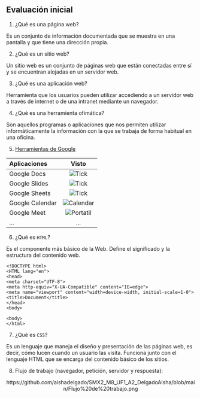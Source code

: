 ## Evaluación inicial

1. ¿Qué es una página web?

Es un conjunto de información documentada que se muestra en una pantalla y que tiene una dirección propia.

2. ¿Qué es un sitio web?

Un sitio web es un conjunto de páginas web que están conectadas entre sí y se encuentran alojadas en un servidor web.

3. ¿Qué es una aplicación web?

Herramienta que los usuarios pueden utilizar accediendo a un servidor web a través de internet o de una intranet mediante un navegador.

4. ¿Qué es una herramienta ofimática?

Son aquellos programas o aplicaciones que nos permiten utilizar informáticamente la información con la que se trabaja de forma habitual en una oficina.

5. [Herramientas de Google](https://www.google.com/intl/es-419/chrome/browser-tools/)

|Aplicaciones |Visto|
|:-------|:--------:|
|Google Docs|![Tick](https://github.com/aishadelgado/SMX2_M8_UF1_A2_DelgadoAisha/blob/main/tick.png)|
|Google Slides|![Tick](https://github.com/aishadelgado/SMX2_M8_UF1_A2_DelgadoAisha/blob/main/tick.png)|
|Google Sheets|![Tick](https://github.com/aishadelgado/SMX2_M8_UF1_A2_DelgadoAisha/blob/main/tick.png)|
|Google Calendar|![Calendar](https://github.com/aishadelgado/SMX2_M8_UF1_A2_DelgadoAisha/blob/main/Calendar.png)|
|Google Meet|![Portatil](https://github.com/aishadelgado/SMX2_M8_UF1_A2_DelgadoAisha/blob/main/Portatil.png)|
|...|...|

6. ¿Qué es ```HTML```?

Es el componente más básico de la Web. Define el significado y la estructura del contenido web.

```
<!DOCTYPE html>
<HTML lang="en">
<head>
<meta charset="UTF-8">
<meta http-equiv="X-UA-Compatible" content="IE=edge">
<meta name="viewport" content="width=device-width, initial-scale=1-0">
<title>Document</title>
</head>
<body>

<body>
</html>
```

7. ¿Qué es ```CSS```?

Es un lenguaje que maneja el diseño y presentación de las páginas web, es decir, cómo lucen cuando un usuario las visita. Funciona junto con el lenguaje HTML que se encarga del contenido básico de los sitios.

8. Flujo de trabajo (navegador, petición, servidor y respuesta):

<center>https://github.com/aishadelgado/SMX2_M8_UF1_A2_DelgadoAisha/blob/main/Flujo%20de%20trabajo.png</center>

